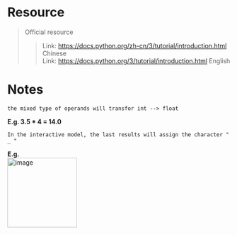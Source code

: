 # Resource
> Official resource
>> Link: https://docs.python.org/zh-cn/3/tutorial/introduction.html Chinese  
>> Link: https://docs.python.org/3/tutorial/introduction.html English  

# Notes
    the mixed type of operands will transfor int --> float  
**E.g. 3.5 * 4 = 14.0**  

    In the interactive model, the last results will assign the character " _ "  
**E.g.**  
  <img width="157" alt="image" src="https://github.com/Chenbai404/chenbaiblog.github.io/assets/54025529/e3f6a103-4e06-4afe-9449-662d70bf926b">





